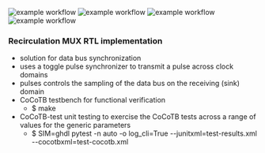 ![example workflow](https://github.com/npatsiatzis/recirculation_mux/actions/workflows/regression.yml/badge.svg)
![example workflow](https://github.com/npatsiatzis/recirculation_mux/actions/workflows/coverage.yml/badge.svg)
![example workflow](https://github.com/npatsiatzis/recirculation_mux/actions/workflows/regression_pyuvm.yml/badge.svg)
![example workflow](https://github.com/npatsiatzis/recirculation_mux/actions/workflows/coverage_pyuvm.yml/badge.svg)


### Recirculation MUX RTL implementation

- solution for data bus synchronization
- uses a toggle pulse synchronizer to transmit a pulse across clock domains
- pulses controls the sampling of the data bus on the receiving (sink) domain
- CoCoTB testbench for functional verification
    - $ make
- CoCoTB-test unit testing to exercise the CoCoTB tests across a range of values for the generic parameters
    - $  SIM=ghdl pytest -n auto -o log_cli=True --junitxml=test-results.xml --cocotbxml=test-cocotb.xml

